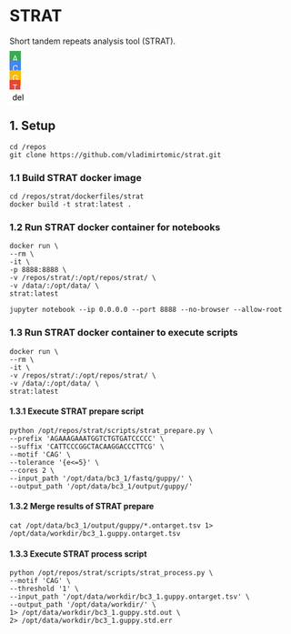 # STRAT

Short tandem repeats analysis tool (STRAT).

<span style="color: white; background-color: #3DA853; padding: 5px;">A</span>  
<span style="color: white; background-color: #4285F4; padding: 5px;">C</span>  
<span style="color: white; background-color: #F8BC07; padding: 5px;">G</span>  
<span style="color: white; background-color: #EA4334; padding: 5px;">T</span>  
<span style="color: black; background-color: white; padding: 5px;">del</span>  

## 1. Setup

```
cd /repos
git clone https://github.com/vladimirtomic/strat.git
```

### 1.1 Build STRAT docker image

```
cd /repos/strat/dockerfiles/strat
docker build -t strat:latest .
```

### 1.2 Run STRAT docker container for notebooks

```
docker run \
--rm \
-it \
-p 8888:8888 \
-v /repos/strat/:/opt/repos/strat/ \
-v /data/:/opt/data/ \
strat:latest
```

```
jupyter notebook --ip 0.0.0.0 --port 8888 --no-browser --allow-root
```

### 1.3 Run STRAT docker container to execute scripts

```
docker run \
--rm \
-it \
-v /repos/strat/:/opt/repos/strat/ \
-v /data/:/opt/data/ \
strat:latest
```

#### 1.3.1 Execute STRAT prepare script

```
python /opt/repos/strat/scripts/strat_prepare.py \
--prefix 'AGAAAGAAATGGTCTGTGATCCCCC' \
--suffix 'CATTCCCGGCTACAAGGACCCTTCG' \
--motif 'CAG' \
--tolerance '{e<=5}' \
--cores 2 \
--input_path '/opt/data/bc3_1/fastq/guppy/' \
--output_path '/opt/data/bc3_1/output/guppy/'
```

#### 1.3.2 Merge results of STRAT prepare

```
cat /opt/data/bc3_1/output/guppy/*.ontarget.tsv 1> /opt/data/workdir/bc3_1.guppy.ontarget.tsv
```

#### 1.3.3 Execute STRAT process script

```
python /opt/repos/strat/scripts/strat_process.py \
--motif 'CAG' \
--threshold '1' \
--input_path '/opt/data/workdir/bc3_1.guppy.ontarget.tsv' \
--output_path '/opt/data/workdir/' \
1> /opt/data/workdir/bc3_1.guppy.std.out \
2> /opt/data/workdir/bc3_1.guppy.std.err
```
